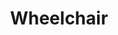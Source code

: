 ---
title: Wheelchair
tags: ["wheelchair", "accessibility", "disabled", "handicap"]
icon: wheelchair
svg: '<svg xmlns="http://www.w3.org/2000/svg" width="24" height="24" fill="none" viewBox="0 0 24 24" stroke-width="1.5" stroke-linecap="round" stroke-linejoin="round" stroke="currentColor"><path d="M14.449 16.4A4.802 4.802 0 0 1 5 15.2a4.8 4.8 0 0 1 2.8-4.365"/><path d="m9.8 7.2.695 6.258a1 1 0 0 0 1.051.888l5.044-.288a1 1 0 0 1 1.056.953l.11 2.434a1 1 0 0 0 1 .955H19"/><path d="M11.2 5.6a1.6 1.6 0 1 1-3.2 0 1.6 1.6 0 0 1 3.2 0m1.55 4.8h3"/></svg>'
---
